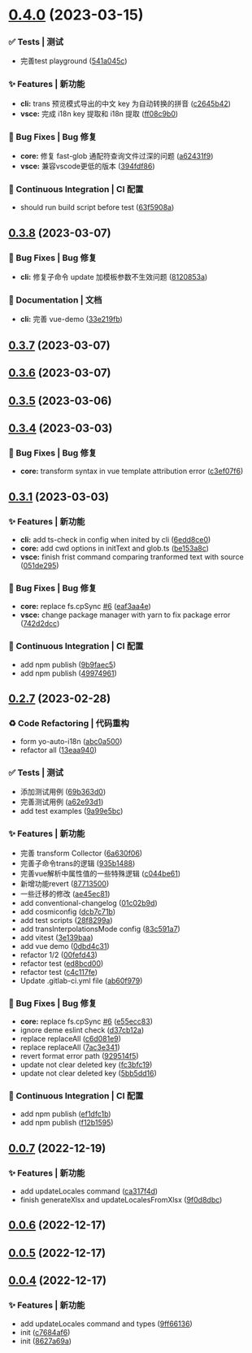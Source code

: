 # [0.4.0](https://gitcn.yostar.net:8888/hangxing.bao/auto-i18n/compare/v0.3.8...v0.4.0) (2023-03-15)


### ✅ Tests | 测试

* 完善test playground ([541a045c](https://gitcn.yostar.net:8888/hangxing.bao/auto-i18n/-/commit/541a045c385c11679e927687425027f86d2f1ae8))


### ✨ Features | 新功能

* **cli:** trans 预览模式导出的中文 key 为自动转换的拼音 ([c2645b42](https://gitcn.yostar.net:8888/hangxing.bao/auto-i18n/-/commit/c2645b427aeffbc5c4958c37211b9503257c5e71))
* **vsce:** 完成 i18n key 提取和 i18n 提取 ([ff08c9b0](https://gitcn.yostar.net:8888/hangxing.bao/auto-i18n/-/commit/ff08c9b056127e91d25231fcd72b1ea774b734a3))


### 🐛 Bug Fixes | Bug 修复

* **core:** 修复 fast-glob 通配符查询文件过深的问题 ([a62431f9](https://gitcn.yostar.net:8888/hangxing.bao/auto-i18n/-/commit/a62431f9ce9fed57cd4c1a4d50f247aea25dc5dc))
* **vsce:** 兼容vscode更低的版本 ([394fdf86](https://gitcn.yostar.net:8888/hangxing.bao/auto-i18n/-/commit/394fdf86b7f38990ac4f125e0a9b974499492e4d))


### 🔧 Continuous Integration | CI 配置

* should run build script before test ([63f5908a](https://gitcn.yostar.net:8888/hangxing.bao/auto-i18n/-/commit/63f5908aa643830c0dee577efab143f53808afa1))



## [0.3.8](https://gitcn.yostar.net:8888/hangxing.bao/auto-i18n/compare/v0.3.7...v0.3.8) (2023-03-07)


### 🐛 Bug Fixes | Bug 修复

* **cli:** 修复子命令 update 加模板参数不生效问题 ([8120853a](https://gitcn.yostar.net:8888/hangxing.bao/auto-i18n/-/commit/8120853a86345b19952ea66f79853ecc7519f4dc))


### 📝 Documentation | 文档

* **cli:** 完善 vue-demo ([33e219fb](https://gitcn.yostar.net:8888/hangxing.bao/auto-i18n/-/commit/33e219fbc98e00cde62fa52a6d436b48da780992))



## [0.3.7](https://gitcn.yostar.net:8888/hangxing.bao/auto-i18n/compare/v0.3.6...v0.3.7) (2023-03-07)



## [0.3.6](https://gitcn.yostar.net:8888/hangxing.bao/auto-i18n/compare/v0.3.5...v0.3.6) (2023-03-07)



## [0.3.5](https://gitcn.yostar.net:8888/hangxing.bao/auto-i18n/compare/v0.3.4...v0.3.5) (2023-03-06)



## [0.3.4](https://gitcn.yostar.net:8888/hangxing.bao/auto-i18n/compare/v0.3.1...v0.3.4) (2023-03-03)


### 🐛 Bug Fixes | Bug 修复

* **core:** transform syntax in vue template attribution error ([c3ef07f6](https://gitcn.yostar.net:8888/hangxing.bao/auto-i18n/-/commit/c3ef07f685c662f7024be63532163ad553f5e481))



## [0.3.1](https://gitcn.yostar.net:8888/hangxing.bao/auto-i18n/compare/v0.2.7...v0.3.1) (2023-03-03)


### ✨ Features | 新功能

* **cli:** add ts-check in config when inited by cli ([6edd8ce0](https://gitcn.yostar.net:8888/hangxing.bao/auto-i18n/-/commit/6edd8ce07beeecb60b9ccaec76fca3b7345e9593))
* **core:** add cwd options in initText and glob.ts ([be153a8c](https://gitcn.yostar.net:8888/hangxing.bao/auto-i18n/-/commit/be153a8ca239f77d7187b3da086f576f71669f06))
* **vsce:** finish frist command comparing tranformed text with source ([051de295](https://gitcn.yostar.net:8888/hangxing.bao/auto-i18n/-/commit/051de295d5c299d5bf28e750d04160b5ccd86a97))


### 🐛 Bug Fixes | Bug 修复

* **core:** replace fs.cpSync [#6](https://gitcn.yostar.net:8888/hangxing.bao/auto-i18n/issues/6) ([eaf3aa4e](https://gitcn.yostar.net:8888/hangxing.bao/auto-i18n/-/commit/eaf3aa4ebffc89bd3796374f23deecc89a881718))
* **vsce:** change package manager with yarn to fix package error ([742d2dcc](https://gitcn.yostar.net:8888/hangxing.bao/auto-i18n/-/commit/742d2dccabe40ee9b16861787b110a89b81c0c8c))


### 🔧 Continuous Integration | CI 配置

* add npm publish ([9b9faec5](https://gitcn.yostar.net:8888/hangxing.bao/auto-i18n/-/commit/9b9faec598565c7e7802386a6cb88bd8e2ec8a35))
* add npm publish ([49974961](https://gitcn.yostar.net:8888/hangxing.bao/auto-i18n/-/commit/4997496129dff307f9dcc84e776175b8fa06e469))



## [0.2.7](https://gitcn.yostar.net:8888/hangxing.bao/auto-i18n/compare/v0.0.7...v0.2.7) (2023-02-28)


### ♻ Code Refactoring | 代码重构

* form yo-auto-i18n ([abc0a500](https://gitcn.yostar.net:8888/hangxing.bao/auto-i18n/-/commit/abc0a50024dc6144a99bd7b7bb79760ab292c08d))
* refactor all ([13eaa940](https://gitcn.yostar.net:8888/hangxing.bao/auto-i18n/-/commit/13eaa9407dc6a415b1996b0c891966cd90fbc5ab))


### ✅ Tests | 测试

* 添加测试用例 ([69b363d0](https://gitcn.yostar.net:8888/hangxing.bao/auto-i18n/-/commit/69b363d02cca2211cbb7ed95503d95e69ec7f45f))
* 完善测试用例 ([a62e93d1](https://gitcn.yostar.net:8888/hangxing.bao/auto-i18n/-/commit/a62e93d10de86ee93e9a6e67f568cfca4dd1e850))
* add test examples ([9a99e5bc](https://gitcn.yostar.net:8888/hangxing.bao/auto-i18n/-/commit/9a99e5bc2f23b21d0aa873caa8126ac5ce88439d))


### ✨ Features | 新功能

* 完善 transform Collector ([6a630f06](https://gitcn.yostar.net:8888/hangxing.bao/auto-i18n/-/commit/6a630f06bbec5750d57a9c6b3d09457e6d674505))
* 完善子命令trans的逻辑 ([935b1488](https://gitcn.yostar.net:8888/hangxing.bao/auto-i18n/-/commit/935b14884d23fe19cc02b477a6313251b41bfd14))
* 完善vue解析中属性值的一些特殊逻辑 ([c044be61](https://gitcn.yostar.net:8888/hangxing.bao/auto-i18n/-/commit/c044be61b2a451048d6d911aca547eba1a0fc352))
* 新增功能revert ([87713500](https://gitcn.yostar.net:8888/hangxing.bao/auto-i18n/-/commit/87713500838253fd6a377b41180a68380972360c))
* 一些迁移的修改 ([ae45ec81](https://gitcn.yostar.net:8888/hangxing.bao/auto-i18n/-/commit/ae45ec815e1116998b46aa16fea51ff22f37a8ff))
* add conventional-changelog ([01c02b9d](https://gitcn.yostar.net:8888/hangxing.bao/auto-i18n/-/commit/01c02b9d94b80719a89b5baf8828403dd9c1ad90))
* add cosmiconfig ([dcb7c71b](https://gitcn.yostar.net:8888/hangxing.bao/auto-i18n/-/commit/dcb7c71b0f65d36ad91eb1f7a9a6c13cf4f487b1))
* add test scripts ([28f8299a](https://gitcn.yostar.net:8888/hangxing.bao/auto-i18n/-/commit/28f8299abdafc422c09771e24ee7157af3e41ca7))
* add transInterpolationsMode config ([83c591a7](https://gitcn.yostar.net:8888/hangxing.bao/auto-i18n/-/commit/83c591a75c5c6938e4752ad4e816030949319134))
* add vitest ([3e139baa](https://gitcn.yostar.net:8888/hangxing.bao/auto-i18n/-/commit/3e139baab6b71fd849265838fe96e45af5b5e67c))
* add vue demo ([0dbd4c31](https://gitcn.yostar.net:8888/hangxing.bao/auto-i18n/-/commit/0dbd4c31177928483219637bae93a2a27946b551))
* refactor 1/2 ([00fefd43](https://gitcn.yostar.net:8888/hangxing.bao/auto-i18n/-/commit/00fefd4368c3e234d56e9ce34603fee078d666ab))
* refactor test ([ed8bcd00](https://gitcn.yostar.net:8888/hangxing.bao/auto-i18n/-/commit/ed8bcd008b0b728249c5efdcaa43b49b99a1d999))
* refactor test ([c4c117fe](https://gitcn.yostar.net:8888/hangxing.bao/auto-i18n/-/commit/c4c117fed1050a4e60635c7785f17a8b91d16096))
* Update .gitlab-ci.yml file ([ab60f979](https://gitcn.yostar.net:8888/hangxing.bao/auto-i18n/-/commit/ab60f979f97758159c02222d70915eea421940de))


### 🐛 Bug Fixes | Bug 修复

* **core:** replace fs.cpSync [#6](https://gitcn.yostar.net:8888/hangxing.bao/auto-i18n/issues/6) ([e55ecc83](https://gitcn.yostar.net:8888/hangxing.bao/auto-i18n/-/commit/e55ecc83f496ca73d31e4ef24431ae3a88b98169))
* ignore deme eslint check ([d37cb12a](https://gitcn.yostar.net:8888/hangxing.bao/auto-i18n/-/commit/d37cb12a47ecab0862281d1dc391f348ff904056))
* replace replaceAll ([c6d081e9](https://gitcn.yostar.net:8888/hangxing.bao/auto-i18n/-/commit/c6d081e9a43ad3238cbdd2075e67cc950b345018))
* replace replaceAll ([7ac3e341](https://gitcn.yostar.net:8888/hangxing.bao/auto-i18n/-/commit/7ac3e3412363a67e21e34534273ea07afd51d834))
* revert format error path ([929514f5](https://gitcn.yostar.net:8888/hangxing.bao/auto-i18n/-/commit/929514f5c910667b8d087e75d69dc313eaefa71f))
* update not clear deleted key ([fc3bfc19](https://gitcn.yostar.net:8888/hangxing.bao/auto-i18n/-/commit/fc3bfc19408e0995b7bffb156b7507583458b8fa))
* update not clear deleted key ([5bb5dd16](https://gitcn.yostar.net:8888/hangxing.bao/auto-i18n/-/commit/5bb5dd16922bbcf71769e28880297c957c4e0f03))


### 🔧 Continuous Integration | CI 配置

* add npm publish ([ef1dfc1b](https://gitcn.yostar.net:8888/hangxing.bao/auto-i18n/-/commit/ef1dfc1b5b30b199f130a6916ae8b05280ad627f))
* add npm publish ([f12b1595](https://gitcn.yostar.net:8888/hangxing.bao/auto-i18n/-/commit/f12b15955bcde6472ad59ba3673cda84a4b077c4))



## [0.0.7](https://gitcn.yostar.net:8888/hangxing.bao/auto-i18n/compare/v0.0.6...v0.0.7) (2022-12-19)


### ✨ Features | 新功能

* add updateLocales command ([ca317f4d](https://gitcn.yostar.net:8888/hangxing.bao/auto-i18n/-/commit/ca317f4db156b3d9aa9b52a507491daa930e0daf))
* finish generateXlsx and updateLocalesFromXlsx ([9f0d8dbc](https://gitcn.yostar.net:8888/hangxing.bao/auto-i18n/-/commit/9f0d8dbc7df2cb7ec92e9ad504c4ac66850d5e0f))



## [0.0.6](https://gitcn.yostar.net:8888/hangxing.bao/auto-i18n/compare/v0.0.5...v0.0.6) (2022-12-17)



## [0.0.5](https://gitcn.yostar.net:8888/hangxing.bao/auto-i18n/compare/v0.0.4...v0.0.5) (2022-12-17)



## [0.0.4](https://gitcn.yostar.net:8888/hangxing.bao/auto-i18n/compare/8627a69a6f538932fc21f1ff63fcec3014377830...v0.0.4) (2022-12-17)


### ✨ Features | 新功能

* add updateLocales command and types ([9ff66136](https://gitcn.yostar.net:8888/hangxing.bao/auto-i18n/-/commit/9ff661361f06833c0f0fea79192adf80b23e62ef))
* init ([c7684af6](https://gitcn.yostar.net:8888/hangxing.bao/auto-i18n/-/commit/c7684af6219ad2330688bf52bb1e5385d72197e9))
* init ([8627a69a](https://gitcn.yostar.net:8888/hangxing.bao/auto-i18n/-/commit/8627a69a6f538932fc21f1ff63fcec3014377830))



